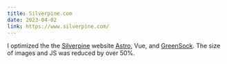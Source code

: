 ```yaml
---
title: Silverpine.com
date: 2023-04-02
link: https://www.silverpine.com/
---
```


I optimized the the [Silverpine](https://www.silverpine.com/) website [Astro](https://astro.build/), Vue, and [GreenSock](https://greensock.com/). The size of images and JS was reduced by over 50%.

<content-img-row>
  <content-img src="/images/silverpine/phoenix/screenshot_1.png"></content-img>
  <content-img src="/images/silverpine/phoenix/screenshot_2.png"></content-img>
</content-img-row>